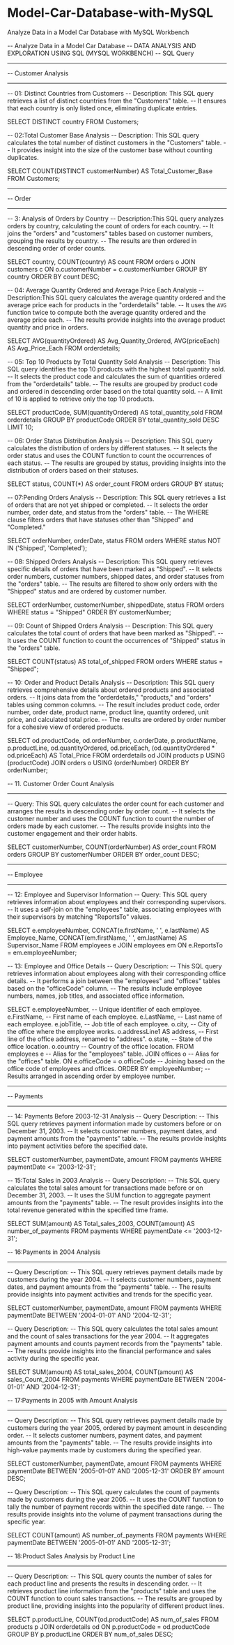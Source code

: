 # Model-Car-Database-with-MySQL
Analyze Data in a Model Car Database with MySQL Workbench

-- Analyze Data in a Model Car Database 
-- DATA ANALYSIS AND EXPLORATION USING SQL (MYSQL WORKBENCH)
-- SQL Query

-- ---------------------------------------------------------
-- Customer Analysis
-- ---------------------------------------------------------
-- 01: Distinct Countries from Customers
-- Description: This SQL query retrieves a list of distinct countries from the "Customers" table.
-- It ensures that each country is only listed once, eliminating duplicate entries.

SELECT DISTINCT country
FROM Customers;

-- 02:Total Customer Base Analysis
-- Description: This SQL query calculates the total number of distinct customers in the "Customers" table.
-- It provides insight into the size of the customer base without counting duplicates.

SELECT COUNT(DISTINCT customerNumber) AS Total_Customer_Base
FROM Customers;

-- -------------------------------------------
-- Order
-- -------------------------------------------

-- 3: Analysis of Orders by Country
-- Description:This SQL query analyzes orders by country, calculating the count of orders for each country.
-- It joins the "orders" and "customers" tables based on customer numbers, grouping the results by country.
-- The results are then ordered in descending order of order counts.

SELECT country, COUNT(country) AS count
FROM orders o
JOIN customers c
ON o.customerNumber = c.customerNumber
GROUP BY country
ORDER BY count DESC;

-- 04: Average Quantity Ordered and Average Price Each Analysis
-- Description:This SQL query calculates the average quantity ordered and the average price each for products in the "orderdetails" table.
-- It uses the `AVG` function twice to compute both the average quantity ordered and the average price each.
-- The results provide insights into the average product quantity and price in orders.

SELECT AVG(quantityOrdered) AS Avg_Quantity_Ordered,
       AVG(priceEach) AS Avg_Price_Each
FROM orderdetails;

-- 05: Top 10 Products by Total Quantity Sold Analysis
-- Description: This SQL query identifies the top 10 products with the highest total quantity sold.
-- It selects the product code and calculates the sum of quantities ordered from the "orderdetails" table.
-- The results are grouped by product code and ordered in descending order based on the total quantity sold.
-- A limit of 10 is applied to retrieve only the top 10 products.

SELECT productCode, SUM(quantityOrdered) AS total_quantity_sold
FROM orderdetails
GROUP BY productCode
ORDER BY total_quantity_sold DESC
LIMIT 10;

-- 06: Order Status Distribution Analysis
-- Description: This SQL query calculates the distribution of orders by different statuses.
-- It selects the order status and uses the COUNT function to count the occurrences of each status.
-- The results are grouped by status, providing insights into the distribution of orders based on their statuses.

SELECT status, COUNT(*) AS order_count
FROM orders
GROUP BY status;

-- 07:Pending Orders Analysis
-- Description: This SQL query retrieves a list of orders that are not yet shipped or completed.
-- It selects the order number, order date, and status from the "orders" table.
-- The WHERE clause filters orders that have statuses other than "Shipped" and "Completed."

SELECT orderNumber, orderDate, status
FROM orders
WHERE status NOT IN ('Shipped', 'Completed');

-- 08: Shipped Orders Analysis
-- Description: This SQL query retrieves specific details of orders that have been marked as "Shipped".
-- It selects order numbers, customer numbers, shipped dates, and order statuses from the "orders" table.
-- The results are filtered to show only orders with the "Shipped" status and are ordered by customer number.

SELECT orderNumber, customerNumber, shippedDate, status
FROM orders
WHERE status = "Shipped"
ORDER BY customerNumber;

-- 09: Count of Shipped Orders Analysis
-- Description: This SQL query calculates the total count of orders that have been marked as "Shipped".
-- It uses the COUNT function to count the occurrences of "Shipped" status in the "orders" table.

SELECT COUNT(status) AS total_of_shipped
FROM orders
WHERE status = "Shipped";

-- 10: Order and Product Details Analysis
-- Description: This SQL query retrieves comprehensive details about ordered products and associated orders.
-- It joins data from the "orderdetails," "products," and "orders" tables using common columns.
-- The result includes product code, order number, order date, product name, product line, quantity ordered, unit price, and calculated total price.
-- The results are ordered by order number for a cohesive view of ordered products.

SELECT od.productCode,
       od.orderNumber,
       o.orderDate,
       p.productName,
       p.productLine,
       od.quantityOrdered,
       od.priceEach,
       (od.quantityOrdered * od.priceEach) AS Total_Price
FROM orderdetails od
JOIN products p
USING (productCode)
JOIN orders o
USING (orderNumber)
ORDER BY orderNumber;

-- 11. Customer Order Count Analysis
-- -----------------------------
-- Query: This SQL query calculates the order count for each customer and arranges the results in descending order by order count.
-- It selects the customer number and uses the COUNT function to count the number of orders made by each customer.
-- The results provide insights into the customer engagement and their order habits.

SELECT customerNumber, COUNT(orderNumber) AS order_count
FROM orders
GROUP BY customerNumber
ORDER BY order_count DESC;

-- -------------------------------------------------
-- Employee
-- ------------------------------------------------

-- 12: Employee and Supervisor Information
-- Query: This SQL query retrieves information about employees and their corresponding supervisors.
-- It uses a self-join on the "employees" table, associating employees with their supervisors by matching "ReportsTo" values.

SELECT e.employeeNumber,
       CONCAT(e.firstName, ' ', e.lastName) AS Employee_Name,
       CONCAT(em.firstName, ' ', em.lastName) AS Supervisor_Name
FROM employees e
JOIN employees em ON e.ReportsTo = em.employeeNumber;

-- 13: Employee and Office Details
-- Query Description:
-- This SQL query retrieves information about employees along with their corresponding office details.
-- It performs a join between the "employees" and "offices" tables based on the "officeCode" column.
-- The results include employee numbers, names, job titles, and associated office information.

SELECT
    e.employeeNumber,          -- Unique identifier of each employee.
    e.FirstName,               -- First name of each employee.
    e.LastName,                -- Last name of each employee.
    e.jobTitle,                -- Job title of each employee.
    o.city,                    -- City of the office where the employee works.
    o.addressLine1  AS  address, -- First line of the office address, renamed to "address".
    o.state,                   -- State of the office location.
    o.country                  -- Country of the office location.
FROM
    employees e                -- Alias for the "employees" table.
JOIN
    offices o                  -- Alias for the "offices" table.
ON
    e.officeCode = o.officeCode -- Joining based on the office code of employees and offices.
ORDER BY
    employeeNumber;            -- Results arranged in ascending order by employee number.

-- ---------------------------------------------
-- Payments
-- --------------------------------------------
-- 14: Payments Before 2003-12-31 Analysis
-- Query Description:
-- This SQL query retrieves payment information made by customers before or on December 31, 2003.
-- It selects customer numbers, payment dates, and payment amounts from the "payments" table.
-- The results provide insights into payment activities before the specified date.

SELECT customerNumber,
       paymentDate,
       amount
FROM payments
WHERE paymentDate <= '2003-12-31';

-- 15:Total Sales in 2003 Analysis
-- Query Description:
-- This SQL query calculates the total sales amount for transactions made before or on December 31, 2003.
-- It uses the SUM function to aggregate payment amounts from the "payments" table.
-- The result provides insights into the total revenue generated within the specified time frame.

SELECT SUM(amount) AS Total_sales_2003,
       COUNT(amount) AS number_of_payments
FROM payments
WHERE paymentDate <= '2003-12-31';

-- 16:Payments in 2004 Analysis
-- ---------------------------------------
-- Query Description:
-- This SQL query retrieves payment details made by customers during the year 2004.
-- It selects customer numbers, payment dates, and payment amounts from the "payments" table.
-- The results provide insights into payment activities and trends for the specific year.

SELECT customerNumber, paymentDate, amount
FROM payments
WHERE paymentDate BETWEEN '2004-01-01' AND '2004-12-31';

-- Query Description:
-- This SQL query calculates the total sales amount and the count of sales transactions for the year 2004.
-- It aggregates payment amounts and counts payment records from the "payments" table.
-- The results provide insights into the financial performance and sales activity during the specific year.

SELECT SUM(amount) AS total_sales_2004,
       COUNT(amount) AS sales_Count_2004
FROM payments
WHERE paymentDate BETWEEN '2004-01-01' AND '2004-12-31';

-- 17:Payments in 2005 with Amount Analysis
-- -----------------------------------------------
-- Query Description:
-- This SQL query retrieves payment details made by customers during the year 2005, ordered by payment amount in descending order.
-- It selects customer numbers, payment dates, and payment amounts from the "payments" table.
-- The results provide insights into high-value payments made by customers during the specified year.

SELECT customerNumber, paymentDate, amount
FROM payments
WHERE paymentDate BETWEEN '2005-01-01' AND '2005-12-31'
ORDER BY amount DESC;

-- Query Description:
-- This SQL query calculates the count of payments made by customers during the year 2005.
-- It uses the COUNT function to tally the number of payment records within the specified date range.
-- The results provide insights into the volume of payment transactions during the specific year.

SELECT COUNT(amount) AS number_of_payments
FROM payments
WHERE paymentDate BETWEEN '2005-01-01' AND '2005-12-31';

-- 18:Product Sales Analysis by Product Line
-- --------------------------------------
-- Query Description:
-- This SQL query counts the number of sales for each product line and presents the results in descending order.
-- It retrieves product line information from the "products" table and uses the COUNT function to count sales transactions.
-- The results are grouped by product line, providing insights into the popularity of different product lines.

SELECT p.productLine,
       COUNT(od.productCode) AS num_of_sales
FROM products p
JOIN orderdetails od
ON p.productCode = od.productCode
GROUP BY p.productLine
ORDER BY num_of_sales DESC;


